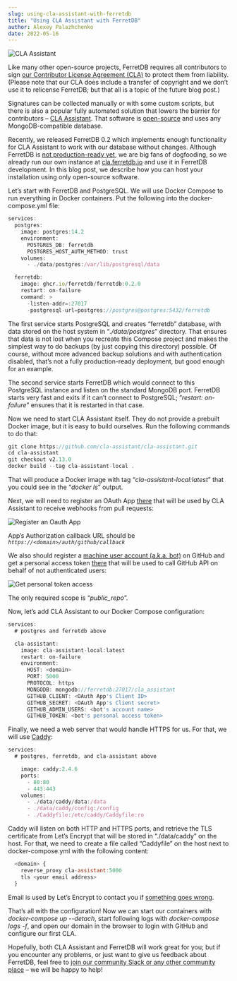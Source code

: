 ```yaml
---
slug: using-cla-assistant-with-ferretdb
title: "Using CLA Assistant with FerretDB"
author: Alexey Palazhchenko
date: 2022-05-16
---
```


![CLA Assistant](https://www.ferretdb.io/wp-content/uploads/2022/05/cla3.jpg)

<!--truncate-->

Like many other open-source projects, FerretDB requires all contributors to sign [our Contributor License Agreement (CLA)](https://gist.github.com/ferretdb-bot/554e6a30bfcc1d954f3853b4aad95281) to protect them from liability.
(Please note that our CLA does include a transfer of copyright and we don’t use it to relicense FerretDB; but that all is a topic of the future blog post.)

Signatures can be collected manually or with some custom scripts, but there is also a popular fully automated solution that lowers the barrier for contributors – [CLA Assistant](https://cla-assistant.io).
That software is [open-source](https://github.com/cla-assistant/cla-assistant) and uses any MongoDB-compatible database.

Recently, we released FerretDB 0.2 which implements enough functionality for CLA Assistant to work with our database without changes.
Although FerretDB is [not production-ready yet](https://github.com/FerretDB/FerretDB/#scope-and-current-state), we are big fans of dogfooding, so we already run our own instance at [cla.ferretdb.io](https://cla.ferretdb.io) and use it in FerretDB development.
In this blog post, we describe how you can host your installation using only open-source software.

Let’s start with FerretDB and PostgreSQL.
We will use Docker Compose to run everything in Docker containers.
Put the following into the docker-compose.yml file:

```js
services:
  postgres:
    image: postgres:14.2
    environment:
      POSTGRES_DB: ferretdb
      POSTGRES_HOST_AUTH_METHOD: trust
    volumes:
      - ./data/postgres:/var/lib/postgresql/data

  ferretdb:
    image: ghcr.io/ferretdb/ferretdb:0.2.0
    restart: on-failure
    command: >
      -listen-addr=:27017
      -postgresql-url=postgres://postgres@postgres:5432/ferretdb

```

The first service starts PostgreSQL and creates “ferretdb” database, with data stored on the host system in “*./data/postgres*” directory.
That ensures that data is not lost when you recreate this Compose project and makes the simplest way to do backups (by just copying this directory) possible.
Of course, without more advanced backup solutions and with authentication disabled, that’s not a fully production-ready deployment, but good enough for an example.

The second service starts FerretDB which would connect to this PostgreSQL instance and listen on the standard MongoDB port.
FerretDB starts very fast and exits if it can’t connect to PostgreSQL; “*restart: on-failure*” ensures that it is restarted in that case.

Now we need to start CLA Assistant itself.
They do not provide a prebuilt Docker image, but it is easy to build ourselves.
Run the following commands to do that:

```js
git clone https://github.com/cla-assistant/cla-assistant.git
cd cla-assistant
git checkout v2.13.0
docker build --tag cla-assistant-local .
```

That will produce a Docker image with tag “*cla-assistant-local:latest*” that you could see in the “*docker ls*” output.

Next, we will need to register an OAuth App [there](https://github.com/settings/developers) that will be used by CLA Assistant to receive webhooks from pull requests:

![Register an Oauth App](https://www.ferretdb.io/wp-content/uploads/2022/05/cla1.jpg)

App’s Authorization callback URL should be *`https://<domain>/auth/github/callback`*

We also should register a [machine user account (a.k.a. bot)](https://docs.github.com/en/get-started/learning-about-github/types-of-github-accounts#personal-accounts) on GitHub and get a personal access token [there](https://github.com/settings/tokens) that will be used to call GitHub API on behalf of not authenticated users:

![Get personal token access](https://www.ferretdb.io/wp-content/uploads/2022/05/cla2.jpg)

The only required scope is “*public_repo*”.

Now, let’s add CLA Assistant to our Docker Compose configuration:

```js
services:
  # postgres and ferretdb above

  cla-assistant:
    image: cla-assistant-local:latest
    restart: on-failure
    environment:
      HOST: <domain>
      PORT: 5000
      PROTOCOL: https
      MONGODB: mongodb://ferretdb:27017/cla_assistant
      GITHUB_CLIENT: <OAuth App's Client ID>
      GITHUB_SECRET: <OAuth App's Client secret>
      GITHUB_ADMIN_USERS: <bot's account name>
      GITHUB_TOKEN: <bot's personal access token>

```

Finally, we need a web server that would handle HTTPS for us.
For that, we will use [Caddy](https://caddyserver.com):

```js
services:
  # postgres, ferretdb, and cla-assistant above

    image: caddy:2.4.6
    ports:
      - 80:80
      - 443:443
    volumes:
      - ./data/caddy/data:/data
      - ./data/caddy/config:/config
      - ./Caddyfile:/etc/caddy/Caddyfile:ro

```

Caddy will listen on both HTTP and HTTPS ports, and retrieve the TLS certificate from Let’s Encrypt that will be stored in “./data/caddy” on the host.
For that, we need to create a file called “Caddyfile” on the host next to docker-compose.yml with the following content:

```js
  <domain> {
    reverse_proxy cla-assistant:5000
    tls <your email address>
  }

```

Email is used by Let’s Encrypt to contact you if [something goes wrong](https://letsencrypt.org/docs/expiration-emails/).

That’s all with the configuration!
Now we can start our containers with *docker-compose up --detach*, start following logs with *docker-compose logs -f*, and open our domain in the browser to login with GitHub and configure our first CLA.

Hopefully, both CLA Assistant and FerretDB will work great for you; but if you encounter any problems, or just want to give us feedback about FerretDB, feel free to [join our community Slack or any other community place](https://github.com/FerretDB/FerretDB/#community) – we will be happy to help!
